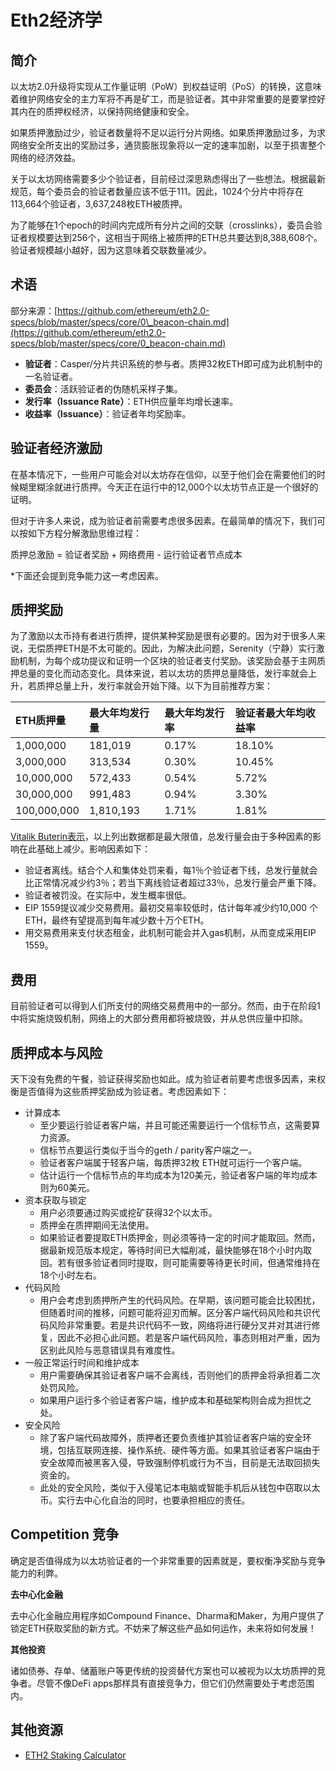 # Eth2经济学

## 简介

以太坊2.0升级将实现从工作量证明（PoW）到权益证明（PoS）的转换，这意味着维护网络安全的主力军将不再是矿工，而是验证者。其中非常重要的是要掌控好其内在的质押权经济，以保持网络健康和安全。

如果质押激励过少，验证者数量将不足以运行分片网络。如果质押激励过多，为求网络安全所支出的奖励过多，通货膨胀现象将以一定的速率加剧，以至于损害整个网络的经济效益。

关于以太坊网络需要多少个验证者，目前经过深思熟虑得出了一些想法。根据最新规范，每个委员会的验证者数量应该不低于111。因此，1024个分片中将存在113,664个验证者，3,637,248枚ETH被质押。

为了能够在1个epoch的时间内完成所有分片之间的交联（crosslinks），委员会验证者规模要达到256个，这相当于网络上被质押的ETH总共要达到8,388,608个。验证者规模越小越好，因为这意味着交联数量减少。

## 术语

部分来源：[https://github.com/ethereum/eth2.0-specs/blob/master/specs/core/0\_beacon-chain.md](https://github.com/ethereum/eth2.0-specs/blob/master/specs/core/0_beacon-chain.md)

* **验证者**：Casper/分片共识系统的参与者。质押32枚ETH即可成为此机制中的一名验证者。
* **委员会**：活跃验证者的伪随机采样子集。
* **发行率（Issuance Rate）**：ETH供应量年均增长速率。
* **收益率（Issuance）**：验证者年均奖励率。

## 验证者经济激励

在基本情况下，一些用户可能会对以太坊存在信仰，以至于他们会在需要他们的时候糊里糊涂就进行质押。今天正在运行中的12,000个以太坊节点正是一个很好的证明。

但对于许多人来说，成为验证者前需要考虑很多因素。在最简单的情况下，我们可以按如下方程分解激励思维过程：

质押总激励 = 验证者奖励 + 网络费用 - 运行验证者节点成本

\*下面还会提到竞争能力这一考虑因素。

## 质押奖励

为了激励以太币持有者进行质押，提供某种奖励是很有必要的。因为对于很多人来说，无偿质押ETH是不太可能的。因此，为解决此问题，Serenity（宁静）实行激励机制，为每个成功提议和证明一个区块的验证者支付奖励。该奖励会基于主网质押总量的变化而动态变化。具体来说，若以太坊的质押总量降低，发行率就会上升，若质押总量上升，发行率就会开始下降。以下为目前推荐方案：

| ETH质押量 | 最大年均发行量 | 最大年均发行率 | 验证者最大年均收益率 |
| :--- | :--- | :--- | :--- |
| 1,000,000 | 181,019 | 0.17% | 18.10% |
| 3,000,000 | 313,534 | 0.30% | 10.45% |
| 10,000,000 | 572,433 | 0.54% | 5.72% |
| 30,000,000 | 991,483 | 0.94% | 3.30% |
| 100,000,000 | 1,810,193 | 1.71% | 1.81% |

[Vitalik Buterin表示](https://www.reddit.com/r/ethtrader/comments/bffp0n/higher_pos_rewards_proposed/elen71t/?utm_source=share&utm_medium=web2x)，以上列出数据都是最大限值，总发行量会由于多种因素的影响在此基础上减少。影响因素如下：

* 验证者离线。结合个人和集体处罚来看，每1％个验证者下线，总发行量就会比正常情况减少约3％；若当下离线验证者超过33％，总发行量会严重下降。
* 验证者被罚没。在实际中，发生概率很低。
* EIP 1559提议减少交易费用。最初交易率较低时，估计每年减少约10,000 个ETH，最终有望提高到每年减少数十万个ETH。
* 用交易费用来支付状态租金，此机制可能会并入gas机制，从而变成采用EIP 1559。

## 费用

目前验证者可以得到人们所支付的网络交易费用中的一部分。然而，由于在阶段1中将实施烧毁机制，网络上的大部分费用都将被烧毁，并从总供应量中扣除。

## 质押成本与风险

天下没有免费的午餐，验证获得奖励也如此。成为验证者前要考虑很多因素，来权衡是否值得为这些质押奖励成为验证者。考虑因素如下：

* 计算成本
  * 至少要运行验证者客户端，并且可能还需要运行一个信标节点，这需要算力资源。
  * 信标节点要运行类似于当今的geth / parity客户端之一。
  * 验证者客户端属于轻客户端，每质押32枚 ETH就可运行一个客户端。
  * 估计运行一个信标节点的年均成本为120美元，验证者客户端的年均成本则为60美元。
* 资本获取与锁定
  * 用户必须要通过购买或挖矿获得32个以太币。
  * 质押金在质押期间无法使用。
  * 如果验证者要提取ETH质押金，则必须等待一定的时间才能取回。然而，据最新规范版本规定，等待时间已大幅削减，最快能够在18个小时内取回。若有很多验证者同时提取，则可能需要等待更长时间，但通常维持在18个小时左右。
* 代码风险
  * 用户会考虑到质押所产生的代码风险。在早期，该问题可能会比较困扰，但随着时间的推移，问题可能将迎刃而解。区分客户端代码风险和共识代码风险非常重要。若是共识代码不一致，网络将进行硬分叉并对其进行修复，因此不必担心此问题。若是客户端代码风险，事态则相对严重，因为区别此风险与恶意错误具有难度性。
* 一般正常运行时间和维护成本
  * 用户需要确保其验证者客户端不会离线，否则他们的质押金将承担着二次处罚风险。
  * 如果用户运行多个验证者客户端，维护成本和基础架构则会成为担忧之处。
* 安全风险
  * 除了客户端代码故障外，质押者还要负责维护其验证者客户端的安全环境，包括互联网连接、操作系统、硬件等方面。如果其验证者客户端由于安全故障而被黑客入侵，导致强制停机或行为不当，目前是无法取回损失资金的。
  * 此处的安全风险，类似于入侵笔记本电脑或智能手机后从钱包中窃取以太币。实行去中心化自治的同时，也要承担相应的责任。

## Competition 竞争

确定是否值得成为以太坊验证者的一个非常重要的因素就是，要权衡净奖励与竞争能力的利弊。

**去中心化金融**

去中心化金融应用程序如Compound Finance、Dharma和Maker，为用户提供了锁定ETH获取奖励的新方式。不妨来了解这些产品如何运作，未来将如何发展！

**其他投资**

诸如债券、存单、储蓄账户等更传统的投资替代方案也可以被视为以太坊质押的竞争者。尽管不像DeFi apps那样具有直接竞争力，但它们仍然需要处于考虑范围内。

## 其他资源

* [ETH2 Staking Calculator](https://docs.google.com/spreadsheets/d/15tmPOvOgi3wKxJw7KQJKoUe-uonbYR6HF7u83LR5Mj4/edit#gid=1446566120) 

